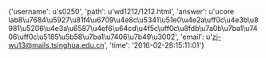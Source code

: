 {'username': u's0250', 'path': u'wd1212/1212.html', 'answer': u'ucore lab8\u7684\u5927\u81f4\u6709\u4e8c\u5341\u51e0\u4e2a\uff0c\u4e3b\u8981\u5206\u4e3a\u6587\u4ef6\u64cd\u4f5c\uff0c\u8fdb\u7a0b\u7ba1\u7406\uff0c\u5185\u5b58\u7ba1\u7406\u7b49\u3002', 'email': u'zj-wu13@mails.tsinghua.edu.cn', 'time': '2016-02-28:15:11:01'}